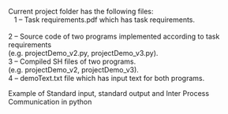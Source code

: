 Current project folder has the following files: </br>
&nbsp;&nbsp;&nbsp;1  –  Task requirements.pdf which has task requirements. </br>
<br>2  –  Source code of two programs implemented according to task requirements </br>
                (e.g. projectDemo_v2.py, projectDemo_v3.py). </br>
       3  –   Compiled SH files of two programs. </br>
                (e.g. projectDemo_v2, projectDemo_v3). </br>
       4  –   demoText.txt file which has input text for both programs. </br>

Example of Standard input, standard output and Inter Process Communication in python
